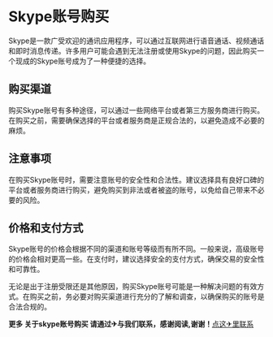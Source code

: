 # Skype账号购买

Skype是一款广受欢迎的通讯应用程序，可以通过互联网进行语音通话、视频通话和即时消息传递。许多用户可能会遇到无法注册或使用Skype的问题，因此购买一个现成的Skype账号成为了一种便捷的选择。

## 购买渠道

购买Skype账号有多种途径，可以通过一些网络平台或者第三方服务商进行购买。在购买之前，需要确保选择的平台或者服务商是正规合法的，以避免造成不必要的麻烦。

## 注意事项

在购买Skype账号时，需要注意账号的安全性和合法性。建议选择具有良好口碑的平台或者服务商进行购买，避免购买到非法或者被盗的账号，以免给自己带来不必要的风险。

## 价格和支付方式

Skype账号的价格会根据不同的渠道和账号等级而有所不同。一般来说，高级账号的价格会相对更高一些。在支付时，建议选择安全的支付方式，确保交易的安全性和可靠性。

无论是出于注册受限还是其他原因，购买Skype账号可能是一种解决问题的有效方式。在购买之前，务必要对购买渠道进行充分的了解和调查，以确保购买的账号是合法合规的。

**更多 关于skype账号购买 请通过✈与我们联系，感谢阅读,谢谢！**[点这✈里联系](https://gg.k02.cc)
